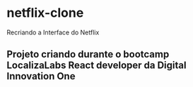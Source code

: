 # netflix-clone
Recriando a Interface do Netflix

## Projeto criando durante o bootcamp LocalizaLabs React developer da Digital Innovation One

